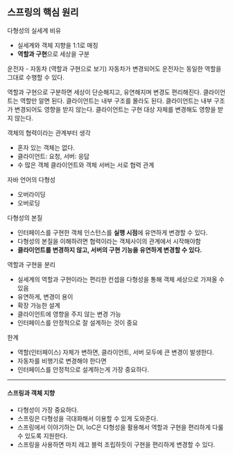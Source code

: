 
## 스프링의 핵심 원리

다형성의 실세계 비유

- 실세계와 객체 지향을 1:1로 매칭
- **역할과 구현**으로 세상을 구분

운전자 - 자동차 (역할과 구현으로 보기)
자동차가 변경되어도 운전자는 동일한 역할을 그대로 수행할 수 있다.

역할과 구현으로 구분하면 세상이 단순해지고, 유연해지며 변경도 편리해진다.
클라이언트는 역할만 알면 된다.
클라이언트는 내부 구조를 몰라도 된다.
클라이언트는 내부 구조가 변경되어도 영향을 받지 않는다.
클라이언트는 구현 대상 자체를 변경해도 영향을 받지 않는다.

객체의 협력이라는 관계부터 생각
- 혼자 있는 객체는 없다.
- 클라이언트: 요청, 서버: 응답
- 수 많은 객체 클라이언트와 객체 서버는 서로 협력 관계
    
자바 언어의 다형성
- 오버라이딩
- 오버로딩
    
다형성의 본질

- 인터페이스를 구현한 객체 인스턴스를 **실행 시점**에 유연하게 변경할 수 있다.
- 다형성의 본질을 이해하려면 협력이라는 객체사이의 관계에서 시작해야함
- **클라이언트를 변경하지 않고, 서버의 구현 기능을 유연하게 변경할 수 있다.**
    
역할과 구현을 분리

- 실세계의 역할과 구현이라는 편리한 컨셉을 다형성을 통해 객체 세상으로 가져올 수 있음
- 유연하게, 변경이 용이 
- 확장 가능한 설계
- 클라이언트에 영향을 주지 않는 변경 가능
- 인터페이스를 안정적으로 잘 설계하는 것이 중요
    
한계
- 역할(인터페이스) 자체가 변하면, 클라이언트, 서버 모두에 큰 변경이 발생한다.
- 자동차를 비행기로 변경해야 한다면
- 인터페이스를 안정적으로 설계하는게 가장 중요하다.
    

---

####  스프링과 객체 지향
- 다형성이 가장 중요하다.
- 스프링은 다형성을 극대화해서 이용할 수 있게 도와준다.
- 스프링에서 이야기하는 DI, IoC은 다형성을 활용해서 역할과 구현을 편리하게 다룰 수 있도록 지원한다.
- 스프링을 사용하면 마치 레고 블럭 조립하듯이 구현을 편리하게 변경할 수 있다.